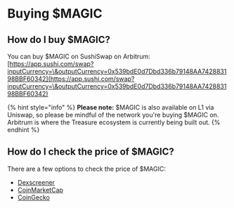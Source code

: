 # Buying $MAGIC

## How do I buy $MAGIC?

You can buy $MAGIC on SushiSwap on Arbitrum: [https://app.sushi.com/swap?inputCurrency=\&outputCurrency=0x539bdE0d7Dbd336b79148AA742883198BBF60342](https://app.sushi.com/swap?inputCurrency=\&outputCurrency=0x539bdE0d7Dbd336b79148AA742883198BBF60342)

{% hint style="info" %}
**Please note:** $MAGIC is also available on L1 via Uniswap, so please be mindful of the network you're buying $MAGIC on. Arbitrum is where the Treasure ecosystem is currently being built out.
{% endhint %}

## How do I check the price of $MAGIC?

There are a few options to check the price of $MAGIC:

* [Dexscreener](https://dexscreener.com/arbitrum/0xb7e50106a5bd3cf21af210a755f9c8740890a8c9)
* [CoinMarketCap](https://coinmarketcap.com/currencies/magic-token/)
* [CoinGecko](https://www.coingecko.com/en/coins/magic)
